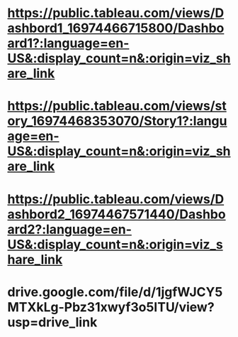 # https://public.tableau.com/views/Dashbord1_16974466715800/Dashboard1?:language=en-US&:display_count=n&:origin=viz_share_link #
# https://public.tableau.com/views/story_16974468353070/Story1?:language=en-US&:display_count=n&:origin=viz_share_link #
 # https://public.tableau.com/views/Dashbord2_16974467571440/Dashboard2?:language=en-US&:display_count=n&:origin=viz_share_link #
# drive.google.com/file/d/1jgfWJCY5MTXkLg-Pbz31xwyf3o5ITU/view?usp=drive_link #
